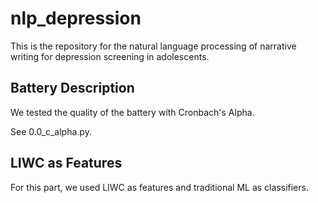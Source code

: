 # nlp_depression

This is the repository for the natural language processing of narrative writing for depression screening in adolescents.

## Battery Description

We tested the quality of the battery with Cronbach's Alpha.

See 0.0_c_alpha.py.

## LIWC as Features

For this part, we used LIWC as features and traditional ML as classifiers.



